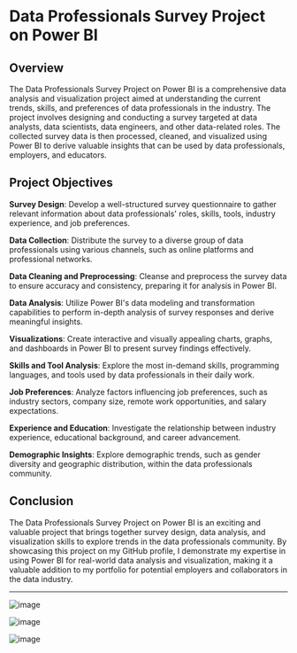 # Data Professionals Survey Project on Power BI


## Overview

The Data Professionals Survey Project on Power BI is a comprehensive data analysis and visualization project aimed at understanding the current trends, skills, 
and preferences of data professionals in the industry. The project involves designing and conducting a survey targeted at data analysts, data scientists, data engineers,
and other data-related roles. The collected survey data is then processed, cleaned, and visualized using Power BI to derive valuable insights that can be used by 
data professionals, employers, and educators.


## Project Objectives

**Survey Design**: Develop a well-structured survey questionnaire to gather relevant information about data professionals' roles, skills, tools, industry experience, 
and job preferences.

**Data Collection**: Distribute the survey to a diverse group of data professionals using various channels, such as online platforms and professional networks.

**Data Cleaning and Preprocessing**: Cleanse and preprocess the survey data to ensure accuracy and consistency, preparing it for analysis in Power BI.

**Data Analysis**: Utilize Power BI's data modeling and transformation capabilities to perform in-depth analysis of survey responses and derive meaningful insights.

**Visualizations**: Create interactive and visually appealing charts, graphs, and dashboards in Power BI to present survey findings effectively.

**Skills and Tool Analysis**: Explore the most in-demand skills, programming languages, and tools used by data professionals in their daily work.

**Job Preferences**: Analyze factors influencing job preferences, such as industry sectors, company size, remote work opportunities, and salary expectations.

**Experience and Education**: Investigate the relationship between industry experience, educational background, and career advancement.

**Demographic Insights**: Explore demographic trends, such as gender diversity and geographic distribution, within the data professionals community.


## Conclusion

The Data Professionals Survey Project on Power BI is an exciting and valuable project that brings together survey design, data analysis, and visualization skills 
to explore trends in the data professionals community. By showcasing this project on my GitHub profile, I demonstrate my expertise in using Power BI for 
real-world data analysis and visualization, making it a valuable addition to my portfolio for potential employers and collaborators in the data industry.

----------------------------------------------------------------------------------

![image](https://github.com/vatsal-patel-vkp/Power-BI_Portfolio/assets/107895872/f5b84516-e47f-4328-8f82-981f3e3b3c4f)


![image](https://github.com/vatsal-patel-vkp/Power-BI_Portfolio/assets/107895872/8b18921d-1851-439c-b3a9-9b8a738de0e8)


![image](https://github.com/vatsal-patel-vkp/Power-BI_Portfolio/assets/107895872/9b83dd05-5495-4bc6-865c-9a3f435fca60)
